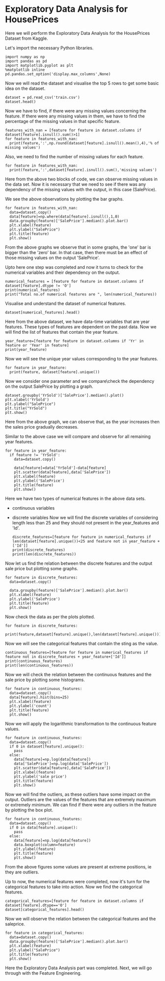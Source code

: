# Exploratory Data Analysis for HousePrices
Here we will perform the Exploratory Data Analysis for the HousePrices Dataset from Kaggle.

Let's import the necessary Python libraries.

    import numpy as np
    import pandas as pd
    import matplotlib.pyplot as plt
    %matplotlib inline
    pd.pandas.set_option('display.max_columns',None)

Now we will read the dataset and visualise the top 5 rows to get some basic idea on the dataset.
    
    dataset = pd.read_csv('train.csv')
    dataset.head()

Now we have to find, if there were any missing values concerning the feature. If there were any missing values in them, we have to find the percentage of the missing values in that specific feature.
    
    features_with_nan = [feature for feature in dataset.columns if dataset[feature].isnull().sum()>1]
    for feature in features_with_nan:
      print(feature,':',np.round(dataset[feature].isnull().mean(),4),'% of missing values')

Also, we need to find the number of missing values for each feature.
    
    for feature in features_with_nan:
      print(feature,':',dataset[feature].isnull().sum(),'missing values')

Here from the above two blocks of code, we can observe missing values in the data set. Now it is necessary that we need to see if there was any dependency of the missing values with the output, in this case (SalePrice).

We see the above observations by plotting the bar graphs.
    
    for feature in features_with_nan:
      data=dataset.copy()
      data[feature]=np.where(data[feature].isnull(),1,0)
      data.groupby(feature)['SalePrice'].median().plot.bar()
      plt.xlabel(feature)
      plt.ylabel("SalePrice")
      plt.title(feature)
      plt.show()

From the above graphs we observe that in some graphs, the 'one' bar is bigger than the 'zero' bar. In that case, then there must be an effect of those missing values on the output 'SalePrice'.

Upto here one step was completed and now it turns to check for the numerical variables and their dependency on the output.
    
    numerical_features = [feature for feature in dataset.columns if dataset[feature].dtype != 'O']
    print(numerical_features)
    print("Total no.of numerical features are ", len(numerical_features))

Visualise and understand the dataset of numerical features.

    dataset[numerical_features].head()

Here from the above dataset, we have data-time variables that are year features. These types of features are dependent on the past data. Now we will find the list of features that contain the year feature.
    
    year_feature=[feature for feature in dataset.columns if 'Yr' in feature or 'Year' in feature]
    print(year_feature)

Now we will see the unique year values corresponding to the year features.
    
    for feature in year_feature:
      print(feature, dataset[feature].unique())

Now we consider one parameter and we compare\check the dependency on the output SalePrice by plotting a graph.
    
    dataset.groupby('YrSold')['SalePrice'].median().plot()
    plt.xlabel('YrSold')
    plt.ylabel("SalePrice")
    plt.title("YrSold")
    plt.show()

Here from the above graph, we can observe that, as the year increases then the sales price gradually decreases.


Similar to the above case we will compare and observe for all remaining year features.
    
    for feature in year_feature:
      if feature != 'YrSold':
        data=dataset.copy()
    
        data[feature]=data['YrSold']-data[feature]
        plt.scatter(data[feature],data['SalePrice'])
        plt.xlabel(feature)
        plt.ylabel('SalePrice')
        plt.title(feature)
        plt.show()

Here we have two types of numerical features in the above data sets.
  - continuous variables
  - discrete variables
  Now we will find the discrete variables of considering length less than 25 and they should not present in the year_features and 'Id'.
        
        discrete_features=[feature for feature in numerical_features if len(dataset[feature].unique())<25 and feature not in year_feature + ['Id']]
        print(discrete_features)
        print(len(discrete_features))

Now let us find the relation between the discrete features and the output sale price but plotting some graphs.
    
    for feature in discrete_features:
      data=dataset.copy()
    
      data.groupby(feature)['SalePrice'].median().plot.bar()
      plt.xlabel(feature)
      plt.ylabel('SalePrice')
      plt.title(feature)
      plt.show()

Now check the data as per the plots plotted.
    
    for feature in discrete_features:
      print(feature,dataset[feature].unique(),len(dataset[feature].unique()))

Now we will see the categorical features that contain the sting as the value.
    
    continuous_features=[feature for feature in numerical_features if feature not in discrete_features + year_feature+['Id']]
    print(continuous_features)
    print(len(continuous_features))

Now we will check the relation between the continuous features and the sale price by plotting some histograms.
    
    for feature in continuous_features:
      data=dataset.copy()
      data[feature].hist(bins=25)
      plt.xlabel(feature)
      plt.ylabel('count')
      plt.title(feature)
      plt.show()

Now we will apply the logarithmic transformation to the continuous feature values.
    
    for feature in continuous_features:
      data=dataset.copy()
      if 0 in dataset[feature].unique():
        pass
      else:
        data[feature]=np.log(data[feature])
        data['SalePrice']=np.log(data['SalePrice'])
        plt.scatter(data[feature],data['SalePrice'])
        plt.xlabel(feature)
        plt.ylabel('sale price')
        plt.title(feature)
        plt.show()

Now we will find the outliers, as these outliers have some impact on the output. Outliers are the values of the features that are extremely maximum or extremely minimum. We can find if there were any outliers in the feature by plotting the box plot.
    
    for feature in continuous_features:
      data=dataset.copy()
      if 0 in data[feature].unique():
        pass
      else:
        data[feature]=np.log(data[feature])
        data.boxplot(column=feature)
        plt.ylabel(feature)
        plt.title(feature)
        plt.show()

From the above figures some values are present at extreme positions, ie they are outliers.

Up to now, the numerical features were completed, now it's turn for the categorical features to take into action. Now we find the categorical features.
    
    categorical_features=[feature for feature in dataset.columns if dataset[feature].dtype=='O']
    dataset[categorical_features].head()

Now we will observe the relation between the categorical features and the saleprice.
    
    for feature in categorical_features:
      data=dataset.copy()
      data.groupby(feature)['SalePrice'].median().plot.bar()
      plt.xlabel(feature)
      plt.ylabel("SalePrice")
      plt.title(feature)
      plt.show()

Here the Exploratory Data Analysis part was completed. Next, we will go through with the Feature Engineering.

